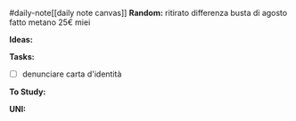 #daily-note[[daily note canvas]] 
**Random:**
ritirato differenza busta di agosto
fatto metano 25€ miei

**Ideas:**


**Tasks:**
- [ ] denunciare carta d'identità

**To Study:**


**UNI:**
